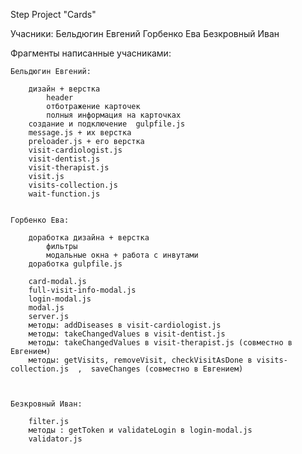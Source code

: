 Step Project "Cards"

Учасники: 
    Бельдюгин Евгений
    Горбенко Ева
    Безкровный Иван

Фрагменты написанные учасниками: 

    Бельдюгин Евгений:

        дизайн + верстка
            header
            отботражение карточек
            полныя информация на карточках
        создание и подключение  gulpfile.js
        message.js + их верстка
        preloader.js + его верстка
        visit-cardiologist.js
        visit-dentist.js
        visit-therapist.js
        visit.js
        visits-collection.js
        wait-function.js


    Горбенко Ева:

        доработка дизайна + верстка
            фильтры
            модальные окна + работа с инвутами
        доработка gulpfile.js 

        card-modal.js
        full-visit-info-modal.js
        login-modal.js
        modal.js
        server.js
        методы: addDiseases в visit-cardiologist.js
        методы: takeChangedValues в visit-dentist.js  
        методы: takeChangedValues в visit-therapist.js (совместно в Евгением)
        методы: getVisits, removeVisit, checkVisitAsDone в visits-collection.js  ,  saveChanges (совместно в Евгением)

        

    Безкровный Иван:

        filter.js
        методы : getToken и validateLogin в login-modal.js
        validator.js

